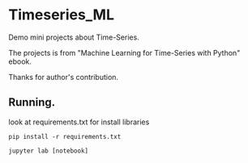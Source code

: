 # Timeseries_ML
Demo mini projects about Time-Series.

The projects is from "Machine Learning for Time-Series with Python" ebook.

Thanks for author's contribution.

## Running.
look at requirements.txt for install libraries

```
pip install -r requirements.txt

jupyter lab [notebook]
```
